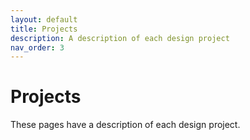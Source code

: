```yaml
---
layout: default
title: Projects
description: A description of each design project
nav_order: 3
---
```


# Projects

These pages have a description of each design project.